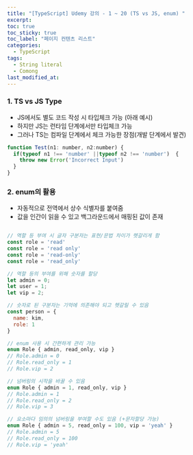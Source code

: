 ```yaml
---
title: "[TypeScript] Udemy 강의 - 1 ~ 20 (TS vs JS, enum) "
excerpt:
toc: true
toc_sticky: true
toc_label: "페이지 컨텐츠 리스트"
categories:
  - TypeScript
tags:
  - String literal
  - Comong
last_modified_at:
---
```


### **1. TS vs JS Type**

- JS에서도 별도 코드 작성 시 타입체크 가능 (아래 예시)
- 하지만 JS는 런타임 단계에서만 타입체크 가능
- 그러나 TS는 컴파일 단계에서 체크 가능한 장점(개발 단계에서 발견)

```JavaScript
function Test(n1: number, n2:number) {
  if(typeof n1 !== 'number' ||typeof n2 !== 'number')  {
    throw new Error('Incorrect Input')
  }
}

```

### 2. enum의 활용

- 자동적으로 전역에서 상수 식별자를 붙여줌
- 값을 인간이 읽을 수 있고 백그라운드에서 매핑된 값이 존재

```JavaScript

// 역할 등 부여 시 글자 구분자는 표현/문법 차이가 헷갈리게 함
const role = 'read'
const role = 'read only'
const role = 'read-only'
const role = 'read_only'

// 역할 등의 부여를 위해 숫자를 할당
let admin = 0;
let user = 1;
let vip = 2;

// 숫자로 된 구분자는 기억에 의존해야 되고 헷갈릴 수 있음
const person = {
  name: kim,
  role: 1
}

// enum 사용 시 간편하게 관리 가능
enum Role { admin, read_only, vip }
// Role.admin = 0
// Role.read_only = 1
// Role.vip = 2

// 넘버링의 시작을 바꿀 수 있음
enum Role { admin = 1, read_only, vip }
// Role.admin = 1
// Role.read_only = 2
// Role.vip = 3

// 요소마다 임의의 넘버링을 부여할 수도 있음 (+문자할당 가능)
enum Role { admin = 5, read_only = 100, vip = 'yeah' }
// Role.admin = 5
// Role.read_only = 100
// Role.vip = 'yeah'

```
